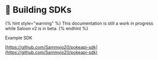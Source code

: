 # 🔌 Building SDKs

{% hint style="warning" %}
This documentation is still a work in progress while Saloon v2 is in beta.
{% endhint %}

Example SDK

[https://github.com/Sammyjo20/pokeapi-sdk](https://github.com/Sammyjo20/pokeapi-sdk)
